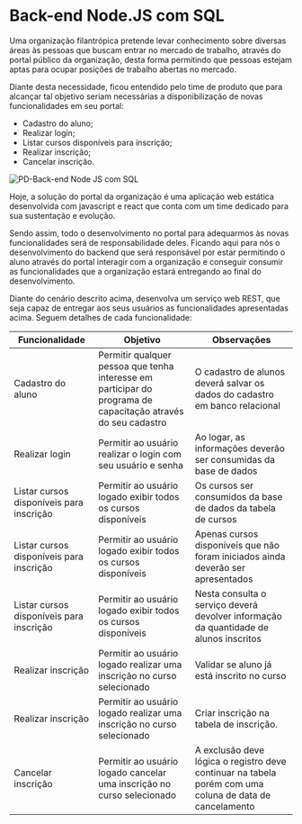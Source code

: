 # Back-end Node.JS com SQL

Uma organização filantrópica pretende levar conhecimento sobre diversas áreas às pessoas que buscam entrar no mercado de trabalho, através do portal público da organização, desta forma permitindo que pessoas estejam aptas para ocupar posições de trabalho abertas no mercado.

Diante desta necessidade, ficou entendido pelo time de produto que para alcançar tal objetivo seriam necessárias a disponibilização de novas funcionalidades em seu portal:

- Cadastro do aluno;
- Realizar login;
- Listar cursos disponíveis para inscrição;
- Realizar inscrição;
- Cancelar inscrição.

![PD-Back-end Node JS com SQL](https://github.com/ronaldotj2002/back-end-node-sql/assets/964667/32c52c5a-9528-43e2-92a2-ee8962fd4ecf)

Hoje, a solução do portal da organização é uma aplicação web estática desenvolvida com javascript e react que conta com um time dedicado para sua sustentação e evolução. 

Sendo assim, todo o desenvolvimento no portal para adequarmos às novas funcionalidades será de responsabilidade deles. Ficando aqui para nós o desenvolvimento do backend que será responsável por estar permitindo o aluno através do portal interagir com a organização e conseguir consumir as funcionalidades que a organização estará entregando ao final do desenvolvimento.

Diante do cenário descrito acima, desenvolva um serviço web REST, que seja capaz de entregar aos seus usuários as funcionalidades apresentadas acima. Seguem detalhes de cada funcionalidade:


| Funcionalidade         | Objetivo                                  | Observações
|------------------------|-------------------------------------------|-------------------------------------------------------------------|
| Cadastro do aluno      | Permitir qualquer pessoa que tenha interesse em participar do programa de capacitação através do seu cadastro | O cadastro de alunos deverá salvar os dados do cadastro em banco relacional |
| Realizar login         | Permitir ao usuário realizar o login com seu usuário e senha                                                  | Ao logar, as informações deverão ser consumidas da base de dados            | 
| Listar cursos disponíveis para inscrição | Permitir ao usuário logado exibir todos os cursos disponíveis                               | Os cursos ser consumidos da base de dados da tabela de cursos               
| Listar cursos disponíveis para inscrição | Permitir ao usuário logado exibir todos os cursos disponíveis                               | Apenas cursos disponíveis que não foram iniciados ainda deverão ser apresentados |  
| Listar cursos disponíveis para inscrição | Permitir ao usuário logado exibir todos os cursos disponíveis                          | Nesta consulta o serviço deverá devolver informação da quantidade de alunos inscritos |
| Realizar inscrição    | Permitir ao usuário logado realizar uma inscrição no curso selecionado                                        | Validar se aluno já está inscrito no curso | 
| Realizar inscrição    | Permitir ao usuário logado realizar uma inscrição no curso selecionado                                        | Criar inscrição na tabela de inscrição. |
| Cancelar inscrição    | Permitir ao usuário logado cancelar uma inscrição no curso selecionado       | A exclusão deve lógica o registro deve continuar na tabela porém com uma coluna de data de cancelamento |


